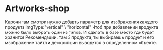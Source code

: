 # Artworks-shop

Карочи там смотри нужно добавть параметр для изображения каждого продукта imgType:"vertical" \ "horizontal" Чтоб при добавлении продукта можно было выбрать один из типов. И сделать в базе место где будет хранится Рекомендации. там 3 продукта, ты выбираешь продукт и его мзображение тайтл и дескрипшин выводится в определенном объекте.
